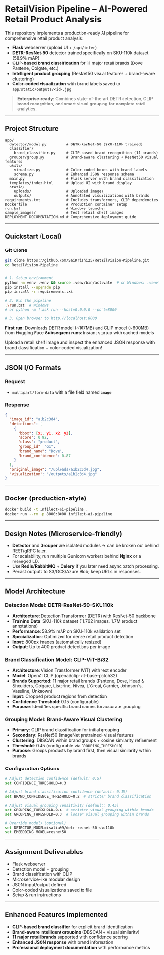 
# RetailVision Pipeline – AI-Powered Retail Product Analysis

This repository implements a production-ready AI pipeline for comprehensive retail product analysis:
- **Flask** webserver (upload UI + `/api/infer`)
- **DETR-ResNet-50** detector trained specifically on SKU-110k dataset (58.9% mAP)
- **CLIP-based brand classification** for 11 major retail brands (Dove, Pantene, Colgate, etc.)
- **Intelligent product grouping** (ResNet50 visual features + brand-aware clustering)
- **Color-coded visualization** with brand labels saved to `app/static/outputs/<id>.jpg`

> **Enterprise-ready**: Combines state-of-the-art DETR detection, CLIP brand recognition, and smart visual grouping for complete retail analytics.

---

## Project Structure
```
app/
  detector/model.py         # DETR-ResNet-50 (SKU-110k trained)
  classifier/
    brand_classifier.py     # CLIP-based brand recognition (11 brands)
  grouper/group.py          # Brand-aware clustering + ResNet50 visual features
  utils/
    visualize.py            # Color-coded boxes with brand labels
    schema.py               # Enhanced JSON response schema
  main.py                   # Flask server with brand classification
  templates/index.html      # Upload UI with brand display
  static/
    uploads/                # Uploaded images
    outputs/                # Annotated visualizations with brands
requirements.txt            # Includes transformers, CLIP dependencies
Dockerfile                  # Production container setup
run.bat                     # Windows launcher
sample_images/              # Test retail shelf images
DEPLOYMENT_DOCUMENTATION.md # Comprehensive deployment guide
```

---

## Quickstart (Local)

### Git Clone
```bash
git clone https://github.com/SaiKrishi25/RetailVision-Pipeline.git
cd RetailVision-Pipeline
```

```bash

# 1. Setup environment
python -m venv .venv && source .venv/bin/activate  # or Windows: .venv\Scripts\activate
pip install --upgrade pip
pip install -r requirements.txt

# 2. Run the pipeline
.\run.bat  # Windows
# or python -m flask run --host=0.0.0.0 --port=8000

# 3. Open browser to http://localhost:8000
```

**First run**: Downloads DETR model (~167MB) and CLIP model (~600MB) from Hugging Face
**Subsequent runs**: Instant startup with cached models

Upload a retail shelf image and inspect the enhanced JSON response with brand classification + color-coded visualization!

---

## JSON I/O Formats

### Request
- `multipart/form-data` with a file field named **`image`**

### Response
```json
{
  "image_id": "a1b2c3d4",
  "detections": [
    {
      "bbox": [x1, y1, x2, y2],
      "score": 0.92,
      "class": "product",
      "group_id": "G1",
      "brand_name": "Dove",
      "brand_confidence": 0.87
    }
  ],
  "original_image": "/uploads/a1b2c3d4.jpg",
  "visualization": "/outputs/a1b2c3d4.jpg"
}
```

---

## Docker (production-style)
```bash
docker build -t infilect-ai-pipeline .
docker run --rm -p 8000:8000 infilect-ai-pipeline
```

---

## Design Notes (Microservice-friendly)
- **Detector** and **Grouper** are isolated modules → can be broken out behind REST/gRPC later.
- For scalability, run multiple Gunicorn workers behind **Nginx** or a managed LB.
- Use **Redis/RabbitMQ** + **Celery** if you later need async batch processing.
- Persist outputs to S3/GCS/Azure Blob; keep URLs in responses.

---

## Model Architecture

### Detection Model: DETR-ResNet-50-SKU110k
- **Architecture**: Detection Transformer (DETR) with ResNet-50 backbone
- **Training Data**: SKU-110k dataset (11,762 images, 1.7M product annotations)
- **Performance**: 58.9% mAP on SKU-110k validation set
- **Specialization**: Optimized for dense retail product detection
- **Input**: 800px images (automatically resized)
- **Output**: Up to 400 product detections per image

### Brand Classification Model: CLIP-ViT-B/32
- **Architecture**: Vision Transformer (ViT) with text encoder
- **Model**: OpenAI CLIP (openai/clip-vit-base-patch32)
- **Brands Supported**: 11 major retail brands (Pantene, Dove, Head & Shoulders, Colgate, Listerine, Nivea, L'Oreal, Garnier, Johnson's, Vaseline, Unknown)
- **Input**: Cropped product regions from detection
- **Confidence Threshold**: 0.15 (configurable)
- **Purpose**: Identifies specific brand names for accurate grouping

### Grouping Model: Brand-Aware Visual Clustering
- **Primary**: CLIP brand classification for initial grouping
- **Secondary**: ResNet50 (ImageNet pretrained) visual features
- **Clustering**: DBSCAN within brand groups + cosine similarity refinement
- **Threshold**: 0.45 (configurable via `GROUPING_THRESHOLD`)
- **Purpose**: Groups products by brand first, then visual similarity within brands

### Configuration Options
```bash
# Adjust detection confidence (default: 0.5)
set CONFIDENCE_THRESHOLD=0.3

# Adjust brand classification confidence (default: 0.15)
set BRAND_CONFIDENCE_THRESHOLD=0.2  # stricter brand classification

# Adjust visual grouping sensitivity (default: 0.45)
set GROUPING_THRESHOLD=0.6  # stricter visual grouping within brands
set GROUPING_THRESHOLD=0.3  # looser visual grouping within brands

# Override models (optional)
set DETECTOR_MODEL=isalia99/detr-resnet-50-sku110k
set EMBEDDING_MODEL=resnet50
```

---

## Assignment Deliverables
- Flask webserver 
- Detection model + grouping 
- Brand classification with CLIP
- Microservice-like modular design 
- JSON input/output defined 
- Color-coded visualizations saved to file 
- Setup & run instructions 

---

## Enhanced Features Implemented
- **CLIP-based brand classifier** for explicit brand identification
- **Brand-aware intelligent grouping** (DBSCAN + visual similarity)
- **11 major retail brands** supported with confidence scoring
- **Enhanced JSON response** with brand information
- **Professional deployment documentation** with performance metrics
